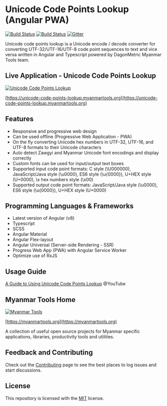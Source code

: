 # Unicode Code Points Lookup (Angular PWA)

[![Build Status](https://github.com/myanmartools/unicode-code-points-lookup-web/workflows/Build/badge.svg)](https://github.com/myanmartools/unicode-code-points-lookup-web/actions)
[![Build Status](https://dev.azure.com/myanmartools/unicode-code-points-lookup-web/_apis/build/status/myanmartools.unicode-code-points-lookup-web?branchName=master)](https://dev.azure.com/myanmartools/unicode-code-points-lookup-web/_build/latest?definitionId=10&branchName=master)
[![Gitter](https://badges.gitter.im/myanmartools/community.svg)](https://gitter.im/myanmartools/community?utm_source=badge&utm_medium=badge&utm_campaign=pr-badge)

Unicode code points lookup is a Unicode encode / decode converter for converting UTF-32/UTF-16/UTF-8 code point sequences to text and vice versa written in Angular and Typescript powered by DagonMetric Myanmar Tools team.

## Live Application - Unicode Code Points Lookup

[![Unicode Code Points Lookup](https://unicode-code-points-lookup.myanmartools.org/assets/images/screenshot.jpg)](https://unicode-code-points-lookup.myanmartools.org)

[https://unicode-code-points-lookup.myanmartools.org](https://unicode-code-points-lookup.myanmartools.org)

## Features

* Responsive and progressive web design
* Can be used offline (Progressive  Web Application - PWA)
* On the fly converting Unicode hex numbers in UTF-32, UTF-16, and UTF-8 formats to their Unicode characters
* Auto detect Zawgyi and Myanmar Unicode font encodings and display correctly
* Custom fonts can be used for input/output text boxes
* Supported input code point formats: C style (\U000000), JavaScript/Java style (\u0000), ES6 style (\u{0000}), U+HEX style (U+0000), \x hex numbers style (\x00)
* Supported output code point formats: JavaScript/Java style (\u0000), ES6 style (\u{0000}), U+HEX style (U+0000)

## Programming Languages & Frameworks

* Latest version of Angular (v8)
* Typescript
* SCSS
* Angular Material
* Angular Flex-layout
* Angular Universal (Server-side Rendering - SSR)
* Progress Web App (PWA) with Angular Service Worker
* Optimize use of RxJS

## Usage Guide

[A Guide to Using Unicode Code Points Lookup](https://youtu.be/SDN-ej-1P40)  @YouTube

## Myanmar Tools Home

[![Myanmar Tools](https://myanmartools.org/assets/images/appicons/v1/android/android-launchericon-192x192.png)](https://myanmartools.org)

[https://myanmartools.org](https://myanmartools.org)

A collection of useful open source projects for Myanmar specific applications, libraries, productivity tools and utilities.

## Feedback and Contributing

Check out the [Contributing](https://github.com/myanmartools/unicode-code-points-lookup-web/blob/master/CONTRIBUTING.md) page to see the best places to log issues and start discussions.

## License

This repository is licensed with the [MIT](https://github.com/myanmartools/unicode-code-points-lookup-web/blob/master/LICENSE) license.
